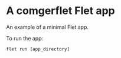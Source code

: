 # A comgerflet Flet app

An example of a minimal Flet app.

To run the app:

```
flet run [app_directory]
```